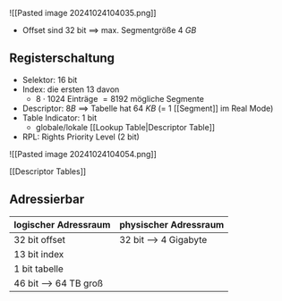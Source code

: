 
![[Pasted image 20241024104035.png]]

- Offset sind $32$ bit ==> max. Segmentgröße $4\ GB$ 


## Registerschaltung
- Selektor: $16$ bit
- Index: die ersten $13$ davon
	- $8 \cdot 1024$ Einträge $= 8192$ mögliche Segmente
- Descriptor: $8B$ ==> Tabelle hat $64\ KB$ (= 1 [[Segment]] im Real Mode)
- Table Indicator: $1$ bit
	- globale/lokale [[Lookup Table|Descriptor Table]]
- RPL: Rights Priority Level (2 bit)

![[Pasted image 20241024104054.png]]

[[Descriptor Tables]]

## Adressierbar

| logischer Adressraum    | physischer Adressraum |
| ----------------------- | --------------------- |
| $32$ bit offset         | 32 bit --> 4 Gigabyte |
| $13$ bit index          |                       |
| $1$ bit tabelle         |                       |
| 46 bit --> $64$ TB groß |                       |

